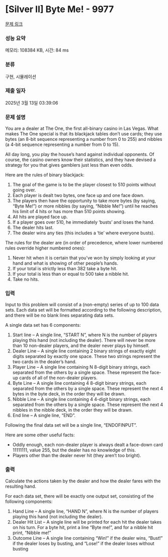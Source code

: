 # [Silver II] Byte Me! - 9977 

[문제 링크](https://www.acmicpc.net/problem/9977) 

### 성능 요약

메모리: 108384 KB, 시간: 84 ms

### 분류

구현, 시뮬레이션

### 제출 일자

2025년 3월 13일 03:39:06

### 문제 설명

<p>You are a dealer at The One, the first all-binary casino in Las Vegas. What makes The One special is that its blackjack tables don’t use cards; they use bytes (an 8-bit sequence representing a number from 0 to 255) and nibbles (a 4-bit sequence representing a number from 0 to 15).</p>

<p>All day long, you play the house’s hand against individual opponents. Of course, the casino owners know their statistics, and they have devised a strategy for you that gives gamblers just less than even odds.</p>

<p>Here are the rules of binary blackjack:</p>

<ol>
	<li>The goal of the game is to be the player closest to 510 points without going over.</li>
	<li>Each player is dealt two bytes, one face up and one face down.</li>
	<li>The players then have the opportunity to take more bytes (by saying, “Byte Me!”) or more nibbles (by saying, “Nibble Me!”) until he reaches his limit of 4 hits or has more than 510 points showing.</li>
	<li>All hits are played face up.</li>
	<li>If a player goes over 510, he immediately ‘busts’ and loses the hand.</li>
	<li>The dealer hits last.</li>
	<li>The dealer wins any ties (this includes a ‘tie’ where everyone busts).</li>
</ol>

<p>The rules for the dealer are (in order of precedence, where lower numbered rules override higher numbered ones):</p>

<ol>
	<li>Never hit when it is certain that you’ve won by simply looking at your hand and what is showing of other people’s hands.</li>
	<li>If your total is strictly less than 382 take a byte hit.</li>
	<li>If your total is less than or equal to 500 take a nibble hit.</li>
	<li>Take no hits.</li>
</ol>

### 입력 

 <p>Input to this problem will consist of a (non-empty) series of up to 100 data sets. Each data set will be formatted according to the following description, and there will be no blank lines separating data sets.</p>

<p>A single data set has 6 components:</p>

<ol>
	<li>Start line – A single line, “START N”, where N is the number of players playing this hand (not including the dealer). There will never be more than 10 non-dealer players, and the dealer never plays by himself.</li>
	<li>Dealer Line – A single line containing 2 binary strings of exactly eight digits separated by exactly one space. These two strings represent the two cards in the dealer’s hand.</li>
	<li>Player Line – A single line containing N 8-digit binary strings, each separated from the others by a single space. These represent the face-up cards of all of the non-dealer players.</li>
	<li>Byte Line – A single line containing 4 8-digit binary strings, each separated from the others by a single space. These represent the next 4 bytes in the byte deck, in the order they will be drawn.</li>
	<li>Nibble Line – A single line containing 4 4-digit binary strings, each separated from the others by a single space. These represent the next 4 nibbles in the nibble deck, in the order they will be drawn.</li>
	<li>End line – A single line, “END”.</li>
</ol>

<p>Following the final data set will be a single line, “ENDOFINPUT”.</p>

<p>Here are some other useful facts:</p>

<ul>
	<li>Oddly enough, each non-dealer player is always dealt a face-down card 11111111, value 255, but the dealer has no knowledge of this.</li>
	<li>Players other than the dealer never hit (they aren’t too bright).</li>
</ul>

### 출력 

 <p>Calculate the actions taken by the dealer and how the dealer fares with the resulting hand.</p>

<p>For each data set, there will be exactly one output set, consisting of the following components:</p>

<ol>
	<li>Hand Line – A single line, “HAND N”, where N is the number of players playing this hand (not including the dealer).</li>
	<li>Dealer Hit List – A single line will be printed for each hit the dealer takes on his turn. For a byte hit, print a line “Byte me!”, and for a nibble hit print, “Nibble me!”</li>
	<li>Outcome Line – A single line containing “Win!” if the dealer wins, “Bust!” if the dealer loses by busting, and “Lose!” if the dealer loses without busting</li>
</ol>

